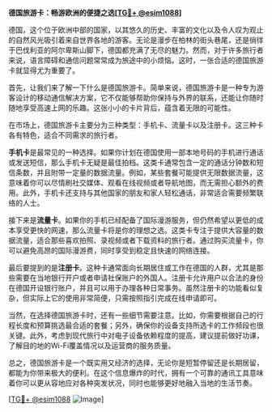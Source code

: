 **德国旅游卡：畅游欧洲的便捷之选[[TG💪+ @esim1088](https://t.me/s/esim1088)]**

德国，这个位于欧洲中部的国家，以其悠久的历史、丰富的文化以及令人叹为观止的自然风光吸引着来自世界各地的游客。无论是漫步在柏林的街头巷尾，还是徜徉于巴伐利亚的阿尔卑斯山脚下，德国都充满了无尽的魅力。然而，对于许多旅行者来说，语言障碍和通信问题常常成为旅途中的小烦恼。这时，一张合适的德国旅游卡就显得尤为重要了。

首先，让我们来了解一下什么是德国旅游卡。简单来说，德国旅游卡是一种专为游客设计的移动通信解决方案，它不仅能够帮助你保持与外界的联系，还能让你随时随地享受高速上网的乐趣。这张小小的卡片背后，蕴含着无限的可能性。

在市场上，德国旅游卡主要分为三种类型：手机卡、流量卡以及注册卡。这三种卡各有特色，适合不同需求的旅行者。

**手机卡**是最常见的一种选择。如果你计划在德国使用一部本地号码的手机进行通话或发送短信，那么手机卡无疑是最佳拍档。这类卡通常包含一定的通话分钟数和短信条数，并且附带一定量的数据流量。例如，某些套餐可能提供无限数据流量，这意味着你可以尽情刷社交媒体、观看在线视频或者导航地图，而无需担心额外的费用。此外，手机卡还支持与其他国家的朋友和家人轻松通话，非常适合需要频繁联络的人士。

接下来是**流量卡**。如果你的手机已经配备了国际漫游服务，但仍然希望以更低的成本享受更快的网速，那么流量卡将是你的理想之选。这类卡专注于提供大容量的数据流量，适合那些喜欢拍照、录视频或者下载资料的旅行者。通过购买流量卡，你可以避免高昂的国际漫游费，同时享受到稳定且快速的网络连接。

最后要提到的是**注册卡**。这种卡通常面向长期居住或工作在德国的人群，尤其是那些需要在当地银行开户或者申请社保账户的外国人。注册卡允许用户以合法的身份在德国开设银行账户，并且可以用于办理各种日常事务。虽然注册卡的功能看似复杂，但实际上它的使用非常简便，只需按照指引完成在线申请即可。

当然，在选择德国旅游卡时，还有一些细节需要注意。比如，你需要根据自己的行程长度和预算挑选最合适的套餐；另外，确保你的设备支持所选卡的工作频段也很关键。此外，考虑到现代旅行中对电子设备依赖程度的提高，建议提前做好功课，了解目的地的Wi-Fi覆盖情况以及运营商的服务质量。

总之，德国旅游卡是一个既实用又经济的选择，无论你是短暂停留还是长期居留，都能为你带来极大的便利。在这个信息爆炸的时代，拥有一个可靠的通讯工具意味着你可以更从容地应对各种突发状况，同时也能够更好地融入当地的生活节奏。

[[TG💪+ @esim1088](https://t.me/s/esim1088) ![Image](https://i.postimg.cc/4NQfJmqS/Snipaste-2025-05-13-00-14-12.png)]